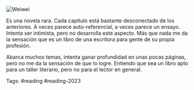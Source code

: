<img border="0" alt="Weiwei" src="https://i.gr-assets.com/images/S/compressed.photo.goodreads.com/books/1484362916l/33853570._SX98_.jpg" />

Es una novela rara. Cada capítulo está bastante desconectado de los anteriores. A veces parece auto-referencial, a veces parece un ensayo. Intenta ser intimista, pero no desarrolla este aspecto. Más que nada me da la sensación que es un libro de una escritora para gente de su propia profesión. 

Abarca muchos temas, intenta ganar profundidad en unas pocas páginas, pero no me da la sensación de que lo logre. Entiendo que sea un libro apto para un taller literario, pero no para el lector en general. 

Tags: #reading #reading-2023